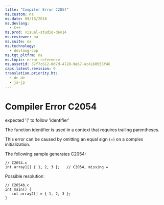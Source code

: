 ```yaml
---
title: "Compiler Error C2054"
ms.custom: na
ms.date: 09/18/2016
ms.devlang: 
  - C++
ms.prod: visual-studio-dev14
ms.reviewer: na
ms.suite: na
ms.technology: 
  - devlang-cpp
ms.tgt_pltfrm: na
ms.topic: error-reference
ms.assetid: 37f7c612-0d7d-4728-9e67-ac4160555f48
caps.latest.revision: 9
translation.priority.ht: 
  - de-de
  - ja-jp
---
```

# Compiler Error C2054
expected '(' to follow 'identifier'  
  
 The function identifier is used in a context that requires trailing parentheses.  
  
 This error can be caused by omitting an equal sign (=) on a complex initialization.  
  
 The following sample generates C2054:  
  
```  
// C2054.c  
int array1[] { 1, 2, 3 };   // C2054, missing =  
```  
  
 Possible resolution:  
  
```  
// C2054b.c  
int main() {  
   int array2[] = { 1, 2, 3 };  
}  
```